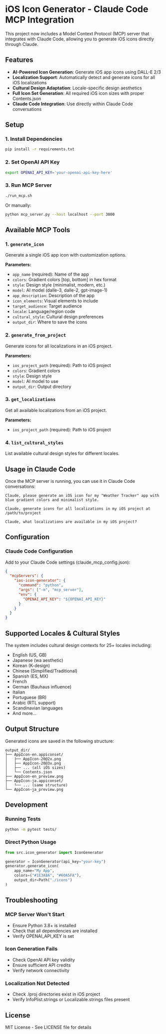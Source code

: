 # iOS Icon Generator - Claude Code MCP Integration

This project now includes a Model Context Protocol (MCP) server that integrates with Claude Code, allowing you to generate iOS icons directly through Claude.

## Features

- **AI-Powered Icon Generation**: Generate iOS app icons using DALL-E 2/3
- **Localization Support**: Automatically detect and generate icons for all iOS localizations
- **Cultural Design Adaptation**: Locale-specific design aesthetics
- **Full Icon Set Generation**: All required iOS icon sizes with proper Contents.json
- **Claude Code Integration**: Use directly within Claude Code conversations

## Setup

### 1. Install Dependencies

```bash
pip install -r requirements.txt
```

### 2. Set OpenAI API Key

```bash
export OPENAI_API_KEY='your-openai-api-key-here'
```

### 3. Run MCP Server

```bash
./run_mcp.sh
```

Or manually:
```bash
python mcp_server.py --host localhost --port 3000
```

## Available MCP Tools

### 1. `generate_icon`
Generate a single iOS app icon with customization options.

**Parameters:**
- `app_name` (required): Name of the app
- `colors`: Gradient colors [top, bottom] in hex format
- `style`: Design style (minimalist, modern, etc.)
- `model`: AI model (dalle-3, dalle-2, gpt-image-1)
- `app_description`: Description of the app
- `icon_elements`: Visual elements to include
- `target_audience`: Target audience
- `locale`: Language/region code
- `cultural_style`: Cultural design preferences
- `output_dir`: Where to save the icons

### 2. `generate_from_project`
Generate icons for all localizations in an iOS project.

**Parameters:**
- `ios_project_path` (required): Path to iOS project
- `colors`: Gradient colors
- `style`: Design style
- `model`: AI model to use
- `output_dir`: Output directory

### 3. `get_localizations`
Get all available localizations from an iOS project.

**Parameters:**
- `ios_project_path` (required): Path to iOS project

### 4. `list_cultural_styles`
List available cultural design styles for different locales.

## Usage in Claude Code

Once the MCP server is running, you can use it in Claude Code conversations:

```
Claude, please generate an iOS icon for my "Weather Tracker" app with blue gradient colors and minimalist style.

Claude, generate icons for all localizations in my iOS project at /path/to/project

Claude, what localizations are available in my iOS project?
```

## Configuration

### Claude Code Configuration

Add to your Claude Code settings (claude_mcp_config.json):

```json
{
  "mcpServers": {
    "ios-icon-generator": {
      "command": "python",
      "args": ["-m", "mcp_server"],
      "env": {
        "OPENAI_API_KEY": "${OPENAI_API_KEY}"
      }
    }
  }
}
```

## Supported Locales & Cultural Styles

The system includes cultural design contexts for 25+ locales including:
- English (US, GB)
- Japanese (wa aesthetic)
- Korean (K-design)
- Chinese (Simplified/Traditional)
- Spanish (ES, MX)
- French
- German (Bauhaus influence)
- Italian
- Portuguese (BR)
- Arabic (RTL support)
- Scandinavian languages
- And more...

## Output Structure

Generated icons are saved in the following structure:
```
output_dir/
├── AppIcon-en.appiconset/
│   ├── AppIcon-20@2x.png
│   ├── AppIcon-20@3x.png
│   ├── ... (all iOS sizes)
│   └── Contents.json
├── AppIcon-en_preview.png
├── AppIcon-ja.appiconset/
│   └── ... (same structure)
└── AppIcon-ja_preview.png
```

## Development

### Running Tests
```bash
python -m pytest tests/
```

### Direct Python Usage
```python
from src.icon_generator import IconGenerator

generator = IconGenerator(api_key="your-key")
generator.generate_icon(
    app_name="My App",
    colors=("#1E3A8A", "#60A5FA"),
    output_dir=Path("./icons")
)
```

## Troubleshooting

### MCP Server Won't Start
- Ensure Python 3.8+ is installed
- Check that all dependencies are installed
- Verify OPENAI_API_KEY is set

### Icon Generation Fails
- Check OpenAI API key validity
- Ensure sufficient API credits
- Verify network connectivity

### Localization Not Detected
- Check .lproj directories exist in iOS project
- Verify InfoPlist.strings or Localizable.strings files present

## License

MIT License - See LICENSE file for details